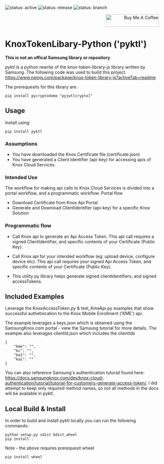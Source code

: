 ![status: active](https://img.shields.io/badge/status-active-green.svg)
![status: release](https://img.shields.io/badge/release-0.1.0-red.svg)
![status: branch](https://img.shields.io/badge/branch-master-lightgrey.svg)

<div style="text-align: right"> 
    <a href="https://www.buymeacoffee.com/mattintech" target="_blank">
    <img src="https://cdn.buymeacoffee.com/buttons/default-orange.png" alt="Buy Me A Coffee" height="41" width="174"></a>
</div>


# KnoxTokenLibary-Python ('pyktl')

**This is not an offical Samsung library or repository**

pyktl is a python rewrite of the knox-token-library-js library written by Samsung.  The following code was used to build this project. https://www.npmjs.com/package/knox-token-library-js?activeTab=readme

The prerequesits for this library are: 
```
pip install pycryptodome "pyjwt[crypto]"
```

## Usage

Install using: 
```
pip install pyktl
```

### Assumptions 
 - You have downloaded the Knox Certificate file (certificate.json)
 - You have generated a Client Identifier (api-key) for accessing apis of Knox Cloud Services.

### Intended Use
The workflow for making api calls to Knox Cloud Services is divided into a portal workflow, and a programmatic workflow.
Portal flow

 - Download Certificate from Knox Api Portal
 - Generate and Download ClientIdentifier (api-key) for a specific Knox Solution

### Programmatic flow

 - Call Knox api to generate an Api Access Token. This api call requires a signed ClientIdentifier, and specific contents of your Certificate (Public Key).
 - Call Knox api for your intended workflow (eg: upload device, configure device etc). This api call requires your signed Api Access Token, and specific contents of your Certificate (Public Key).

 - This utility py library helps generate signed clientIdentifiers, and signed accessTokens.

## Included Examples
Leverage the KnoxAccessToken.py & test_KmeApi.py examples that show successful authetnication to the Knox Mobile Enrollment ('KME') api.

The example leverages a keys.json which is obtained using the SamsungKnox.com portal - view the Samsung tutorial for more details. 
The example also leverages clientId.json which includes the clientIds 

```
{
    "kme": "",
    "kc": "",
    "ke1": "",
    "kai": ""
}
```
You can also reference Samsung's authentication tutorail found here: https://docs.samsungknox.com/dev/knox-cloud-authentication/tutorial/tutorial-for-customers-generate-access-token/. 
I did attempt to keep only required method names, so not all methods in the docs will be available in pyktl.


## Local Build & Install
In order to build and install pyktl locally you can run the following commands:

```
python setup.py sdist bdist_wheel
pip install .
```

Note - the above requires prerequesit wheel

```
pip install wheel
```

